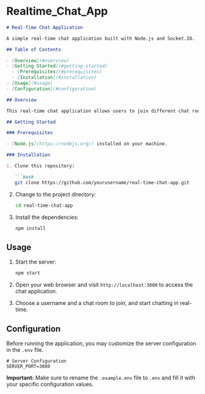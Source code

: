 # Realtime_Chat_App

```markdown
# Real-Time Chat Application

A simple real-time chat application built with Node.js and Socket.IO.

## Table of Contents

- [Overview](#overview)
- [Getting Started](#getting-started)
  - [Prerequisites](#prerequisites)
  - [Installation](#installation)
- [Usage](#usage)
- [Configuration](#configuration)

## Overview

This real-time chat application allows users to join different chat rooms and exchange messages in real-time. It uses Node.js on the server side and Socket.IO for real-time communication between clients and the server.

## Getting Started

### Prerequisites

- [Node.js](https://nodejs.org/) installed on your machine.

### Installation

1. Clone this repository:

   ```bash
   git clone https://github.com/yourusername/real-time-chat-app.git
   ```

2. Change to the project directory:

   ```bash
   cd real-time-chat-app
   ```

3. Install the dependencies:

   ```bash
   npm install
   ```

## Usage

1. Start the server:

   ```bash
   npm start
   ```

2. Open your web browser and visit `http://localhost:3000` to access the chat application.

3. Choose a username and a chat room to join, and start chatting in real-time.

## Configuration

Before running the application, you may customize the server configuration in the `.env` file.

```plaintext
# Server Configuration
SERVER_PORT=3000
```

**Important:** Make sure to rename the `.example.env` file to `.env` and fill it with your specific configuration values.
